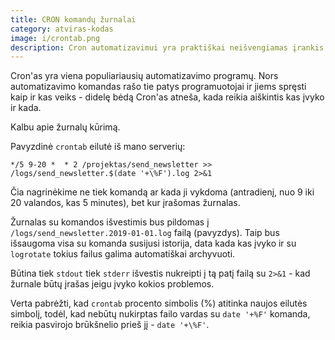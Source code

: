 ```yaml
---
title: CRON komandų žurnalai
category: atviras-kodas
image: i/crontab.png
description: Cron automatizavimui yra praktiškai neišvengiamas įrankis. Bet tas pats pagalbinis įrankis gali tapti didelė kančia surasti kas įvyko, jeigu neteisingai naudojama. Kaip sekti ir analizuoti Cron komandas.
---
```


Cron'as yra viena populiariausių automatizavimo programų. Nors automatizavimo komandas rašo tie patys programuotojai ir jiems spręsti kaip ir kas veiks - didelę bėdą Cron'as atneša, kada reikia aiškintis kas įvyko ir kada.

Kalbu apie žurnalų kūrimą.

Pavyzdinė `crontab` eilutė iš mano serverių:

```
*/5 9-20 *  * 2 /projektas/send_newsletter >> /logs/send_newsletter.$(date '+\%F').log 2>&1
```

Čia nagrinėkime ne tiek komandą ar kada ji vykdoma (antradienį, nuo 9 iki 20 valandos, kas 5 minutes), bet kur įrašomas žurnalas.

Žurnalas su komandos išvestimis bus pildomas į `/logs/send_newsletter.2019-01-01.log` failą (pavyzdys). Taip bus išsaugoma visa su komanda susijusi istorija, data kada kas įvyko ir su `logrotate` tokius failus galima automatiškai archyvuoti.

Būtina tiek `stdout` tiek `stderr` išvestis nukreipti į tą patį failą su `2>&1` - kad žurnale būtų įrašas jeigu įvyko kokios problemos.

Verta pabrėžti, kad `crontab` procento simbolis (%) atitinka naujos eilutės simbolį, todėl, kad nebūtų nukirptas failo vardas su `date '+%F'` komanda, reikia pasvirojo brūkšnelio prieš jį - `date '+\%F'`.
